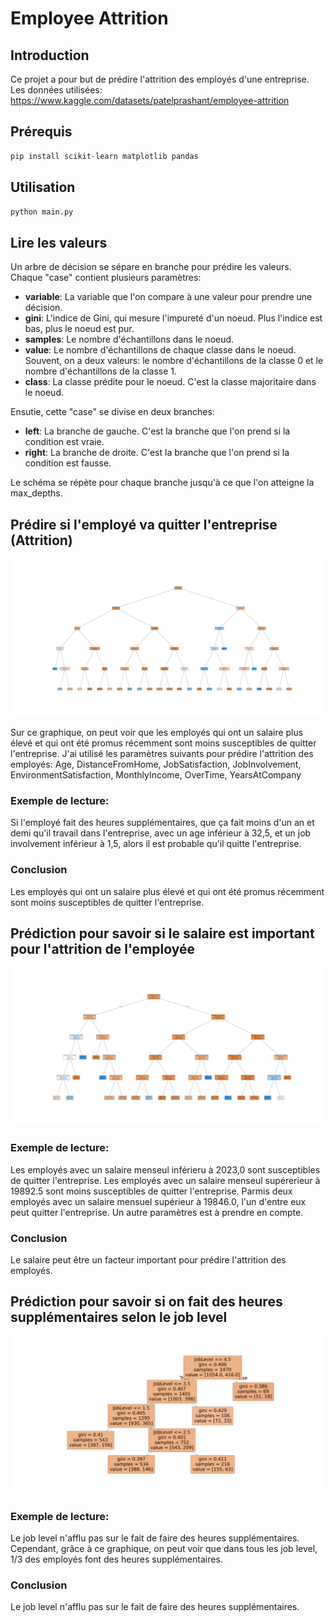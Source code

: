 # Employee Attrition 

## Introduction

Ce projet a pour but de prédire l'attrition des employés d'une entreprise. 
Les données utilisées: https://www.kaggle.com/datasets/patelprashant/employee-attrition

## Prérequis
````python
pip install scikit-learn matplotlib pandas
````

## Utilisation
````python
python main.py
````

## Lire les valeurs

Un arbre de décision se sépare en branche pour prédire les valeurs. Chaque "case" contient plusieurs paramètres:
- **variable**: La variable que l'on compare à une valeur pour prendre une décision.
- **gini**: L'indice de Gini, qui mesure l'impureté d'un noeud. Plus l'indice est bas, plus le noeud est pur.
- **samples**: Le nombre d'échantillons dans le noeud.
- **value**: Le nombre d'échantillons de chaque classe dans le noeud. Souvent, on a deux valeurs: le nombre d'échantillons de la classe 0 et le nombre d'échantillons de la classe 1.
- **class**: La classe prédite pour le noeud. C'est la classe majoritaire dans le noeud.

Ensutie, cette "case" se divise en deux branches:
- **left**: La branche de gauche. C'est la branche que l'on prend si la condition est vraie.
- **right**: La branche de droite. C'est la branche que l'on prend si la condition est fausse.

Le schéma se répète pour chaque branche jusqu'à ce que l'on atteigne la max_depths.

## Prédire si l'employé va quitter l'entreprise (Attrition)

![Image1](./img/attrition_tree.png)

Sur ce graphique, on peut voir que les employés qui ont un salaire plus élevé et qui ont été promus récemment sont moins susceptibles de quitter l'entreprise.
J'ai utilisé les paramètres suivants pour prédire l'attrition des employés:
Age, DistanceFromHome, JobSatisfaction, JobInvolvement, EnvironmentSatisfaction, MonthlyIncome, OverTime, YearsAtCompany

### Exemple de lecture:
Si l'employé fait des heures supplémentaires, que ça fait moins d'un an et demi qu'il travail dans l'entreprise, avec un age inférieur à 32,5, et un job involvement inférieur à 1,5, alors il est probable qu'il quitte l'entreprise.

### Conclusion
Les employés qui ont un salaire plus élevé et qui ont été promus récemment sont moins susceptibles de quitter l'entreprise.

## Prédiction pour savoir si le salaire est important pour l'attrition de l'employée

![Image2](./img/salary_tree.png)

### Exemple de lecture:
Les employés avec un salaire menseul inférieru à 2023,0 sont susceptibles de quitter l'entreprise.
Les employés avec un salaire menseul supérerieur à 19892.5 sont moins susceptibles de quitter l'entreprise.
Parmis deux employés avec un salaire mensuel supérieur à 19846.0, l'un d'entre eux peut quitter l'entreprise. Un autre paramètres est à prendre en compte.

### Conclusion
Le salaire peut être un facteur important pour prédire l'attrition des employés.

## Prédiction pour savoir si on fait des heures supplémentaires selon le job level

![Image3](./img/overtime_tree.png)

### Exemple de lecture:
Le job level n'afflu pas sur le fait de faire des heures supplémentaires.
Cependant, grâce à ce graphique, on peut voir que dans tous les job level, 1/3 des employés font des heures supplémentaires.

### Conclusion
Le job level n'afflu pas sur le fait de faire des heures supplémentaires.

